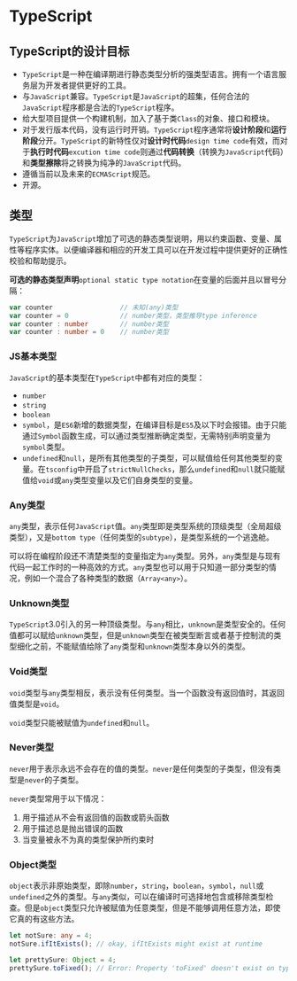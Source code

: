 # TypeScript

## TypeScript的设计目标

* `TypeScript`是一种在编译期进行静态类型分析的强类型语言。拥有一个语言服务层为开发者提供更好的工具。
* 与`JavaScript`兼容。`TypeScript`是`JavaScript`的超集，任何合法的`JavaScript`程序都是合法的`TypeScript`程序。
* 给大型项目提供一个构建机制，加入了基于类`Class`的对象、接口和模块。
* 对于发行版本代码，没有运行时开销。`TypeScript`程序通常将**设计阶段**和**运行阶段**分开。`TypeScript`的新特性仅对**设计时代码**`design time code`有效，而对于**执行时代码**`excution time code`则通过**代码转换**（转换为`JavaScript`代码）和**类型擦除**将之转换为纯净的`JavaScript`代码。
* 遵循当前以及未来的`ECMAScript`规范。
* 开源。

## 类型

`TypeScript`为`JavaScript`增加了可选的静态类型说明，用以约束函数、变量、属性等程序实体。以便编译器和相应的开发工具可以在开发过程中提供更好的正确性校验和帮助提示。

**可选的静态类型声明**`optional static type notation`在变量的后面并且以冒号分隔：

```ts
var counter                 // 未知(any)类型
var counter = 0             // number类型，类型推导type inference
var counter : number        // number类型
var counter : number = 0    // number类型
```

### JS基本类型

`JavaScript`的基本类型在`TypeScript`中都有对应的类型：

* `number`
* `string`
* `boolean`
* `symbol`，是`ES6`新增的数据类型，在编译目标是`ES5`及以下时会报错。由于只能通过`Symbol`函数生成，可以通过类型推断确定类型，无需特别声明变量为`symbol`类型。
* `undefined`和`null`，是所有其他类型的子类型，可以赋值给任何其他类型的变量。在`tsconfig`中开启了`strictNullChecks`，那么`undefined`和`null`就只能赋值给`void`或`any`类型变量以及它们自身类型的变量。

### Any类型

`any`类型，表示任何`JavaScript`值。`any`类型即是类型系统的顶级类型（全局超级类型），又是`bottom type`（任何类型的`subtype`），是类型系统的一个逃逸舱。

可以将在编程阶段还不清楚类型的变量指定为`any`类型。另外，`any`类型是与现有代码一起工作时的一种高效的方式。`any`类型也可以用于只知道一部分类型的情况，例如一个混合了各种类型的数据（`Array<any>`）。

### Unknown类型

`TypeScript`3.0引入的另一种顶级类型。与`any`相比，`unknown`是类型安全的。任何值都可以赋给`unknown`类型，但是`unknown`类型在被类型断言或者基于控制流的类型细化之前，不能赋值给除了`any`类型和`unknown`类型本身以外的类型。

### Void类型

`void`类型与`any`类型相反，表示没有任何类型。当一个函数没有返回值时，其返回值类型是`void`。

`void`类型只能被赋值为`undefined`和`null`。

### Never类型

`never`用于表示永远不会存在的值的类型。`never`是任何类型的子类型，但没有类型是`never`的子类型。

`never`类型常用于以下情况：

1. 用于描述从不会有返回值的函数或箭头函数
2. 用于描述总是抛出错误的函数
3. 当变量被永不为真的类型保护所约束时

### Object类型

`object`表示非原始类型，即除`number`，`string`，`boolean`，`symbol`，`null`或`undefined`之外的类型。与`any`类似，可以在编译时可选择地包含或移除类型检查。但是`object`类型只允许被赋值为任意类型，但是不能够调用任意方法，即使它真的有这些方法。

```ts
let notSure: any = 4;
notSure.ifItExists(); // okay, ifItExists might exist at runtime

let prettySure: Object = 4;
prettySure.toFixed(); // Error: Property 'toFixed' doesn't exist on type 'Object'.
```